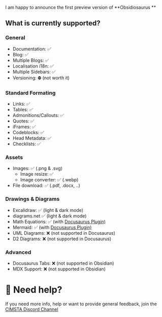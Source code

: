 I am happy to announce the first preview version of **Obsidiosaurus **

## What is currently supported?

### General
- Documentation: ✅
- Blog: ✅ 
- Multiple Blogs: ✅ 
- Localisation i18n: ✅
- Multiple Sidebars: ✅
- Versioning: ⛔ (not worth it)

### Standard Formating
- Links: ✅
- Tables: ✅
- Admonitions/Callouts: ✅
- Quotes: ✅
- iFrames: ✅
- Codeblocks: ✅
- Head Metadata: ✅
- Checklists: ✅

### Assets
- Images: ✅ (.png & .svg)
  - Image resize: ✅
  - Image converter: ✅ (.webp) 
- File download: ✅ (.pdf, .docx, ..)

### Drawings & Diagrams
- Excalidraw: ✅ (light & dark mode)
- diagrams.net ✅ (light & dark mode)
- Math Equations: ✅ (with [Docusaurus Plugin)](https://docusaurus.io/docs/markdown-features/math-equations#usage)
- Mermaid: ✅ (with [Docusaurus Plugin)](https://docusaurus.io/docs/markdown-features/diagrams#configuration)
- UML Diagrams: ❌ (not supported in Docusaurus)
- D2 Diagrams: ❌ (not supported in Docusaurus)

### Advanced
- Docusaurus Tabs: ❌ (not supported in Obsidian)
- MDX Support: ❌ (not supported in Obsidian)

# 💭 Need help?

If you need more info, help or want to provide general feedback, join the [CIMSTA Discord Channel](https://discord.gg/SSGK5tuqJh)